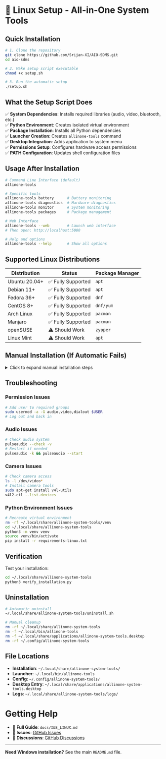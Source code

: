 # 🐧 Linux Setup - All-in-One System Tools

## Quick Installation

```bash
# 1. Clone the repository
git clone https://github.com/Srijan-XI/AIO-SDMS.git
cd aio-sdms

# 2. Make setup script executable
chmod +x setup.sh

# 3. Run the automatic setup
./setup.sh
```

## What the Setup Script Does

✅ **System Dependencies**: Installs required libraries (audio, video, bluetooth, etc.)  
✅ **Python Environment**: Creates isolated virtual environment  
✅ **Package Installation**: Installs all Python dependencies  
✅ **Launcher Creation**: Creates `allinone-tools` command  
✅ **Desktop Integration**: Adds application to system menu  
✅ **Permissions Setup**: Configures hardware access permissions  
✅ **PATH Configuration**: Updates shell configuration files  

## Usage After Installation

```bash
# Command Line Interface (default)
allinone-tools

# Specific tools
allinone-tools battery      # Battery monitoring
allinone-tools diagnostics  # Hardware diagnostics  
allinone-tools monitor      # System monitoring
allinone-tools packages     # Package management

# Web Interface
allinone-tools --web        # Launch web interface
# Then open: http://localhost:5000

# Help and options
allinone-tools --help       # Show all options
```

## Supported Linux Distributions

| Distribution | Status | Package Manager |
|-------------|--------|----------------|
| Ubuntu 20.04+ | ✅ Fully Supported | `apt` |
| Debian 11+ | ✅ Fully Supported | `apt` |
| Fedora 36+ | ✅ Fully Supported | `dnf` |
| CentOS 8+ | ✅ Fully Supported | `dnf/yum` |
| Arch Linux | ✅ Fully Supported | `pacman` |
| Manjaro | ✅ Fully Supported | `pacman` |
| openSUSE | ⚠️ Should Work | `zypper` |
| Linux Mint | ⚠️ Should Work | `apt` |

## Manual Installation (If Automatic Fails)

<details>
<summary>Click to expand manual installation steps</summary>

### 1. Install System Dependencies

**Ubuntu/Debian:**
```bash
sudo apt-get update
sudo apt-get install -y python3-dev python3-venv python3-pip build-essential \
    portaudio19-dev libasound2-dev libsdl2-dev libsdl2-mixer-dev \
    libopencv-dev python3-opencv bluetooth libbluetooth-dev bluez bluez-tools
```

**Fedora/CentOS:**
```bash
sudo dnf install -y python3-devel gcc gcc-c++ make portaudio-devel \
    alsa-lib-devel SDL2-devel SDL2_mixer-devel opencv-devel \
    python3-opencv bluez bluez-libs-devel
```

**Arch Linux:**
```bash
sudo pacman -S python python-pip base-devel portaudio alsa-lib \
    sdl2 sdl2_mixer opencv python-opencv bluez bluez-utils
```

### 2. Create Installation Directory
```bash
mkdir -p ~/.local/share/allinone-system-tools
cp -r * ~/.local/share/allinone-system-tools/
cd ~/.local/share/allinone-system-tools
```

### 3. Setup Python Environment
```bash
python3 -m venv venv
source venv/bin/activate
pip install -r requirements-linux.txt
```

### 4. Create Launcher
```bash
mkdir -p ~/.local/bin
cat > ~/.local/bin/allinone-tools << 'EOF'
#!/bin/bash
source ~/.local/share/allinone-system-tools/venv/bin/activate
cd ~/.local/share/allinone-system-tools
python main.py "$@"
deactivate
EOF
chmod +x ~/.local/bin/allinone-tools
```

### 5. Update PATH
```bash
echo 'export PATH="$PATH:$HOME/.local/bin"' >> ~/.bashrc
source ~/.bashrc
```

</details>

## Troubleshooting

### Permission Issues
```bash
# Add user to required groups
sudo usermod -a -G audio,video,dialout $USER
# Log out and back in
```

### Audio Issues
```bash
# Check audio system
pulseaudio --check -v
# Restart if needed
pulseaudio -k && pulseaudio --start
```

### Camera Issues
```bash
# Check camera access
ls -l /dev/video*
# Install camera tools
sudo apt-get install v4l-utils
v4l2-ctl --list-devices
```

### Python Environment Issues
```bash
# Recreate virtual environment
rm -rf ~/.local/share/allinone-system-tools/venv
cd ~/.local/share/allinone-system-tools
python3 -m venv venv
source venv/bin/activate
pip install -r requirements-linux.txt
```

## Verification

Test your installation:
```bash
cd ~/.local/share/allinone-system-tools
python3 verify_installation.py
```

## Uninstallation

```bash
# Automatic uninstall
~/.local/share/allinone-system-tools/uninstall.sh

# Manual cleanup
rm -rf ~/.local/share/allinone-system-tools
rm -f ~/.local/bin/allinone-tools
rm -f ~/.local/share/applications/allinone-system-tools.desktop
rm -rf ~/.config/allinone-system-tools
```

## File Locations

- **Installation**: `~/.local/share/allinone-system-tools/`
- **Launcher**: `~/.local/bin/allinone-tools`
- **Config**: `~/.config/allinone-system-tools/`
- **Desktop Entry**: `~/.local/share/applications/allinone-system-tools.desktop`
- **Logs**: `~/.local/share/allinone-system-tools/logs/`

# Getting Help

- 📖 **Full Guide**: `docs/I&S_LINUX.md`
- 🐛 **Issues**: [GitHub Issues](https://github.com/Srijan-XI/AIO-SDMS/issues)
- 💬 **Discussions**: [GitHub Discussions](https://github.com/Srijan-XI/AIO-SDMS/discussions)

---

**Need Windows installation?** See the main `README.md` file.